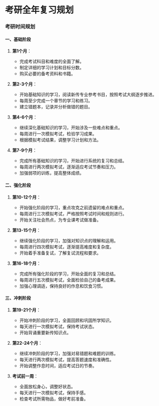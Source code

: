 # 考研全年复习规划

### 考研时间规划

#### 一、基础阶段

1. **第1个月**：
   - 完成考试科目和难度的全面了解。
   - 制定详细的学习计划和目标分数。
   - 购买必要的备考资料和书籍。

2. **第2-3个月**：
   - 开始基础知识的学习，阅读新传专业参考书目，按照考试大纲逐步推进。
   - 每周至少完成一个章节的学习和练习。
   - 建立错题本，记录并分析做错的题目。

3. **第4-6个月**：
   - 继续深化基础知识的学习，开始涉及一些难点和重点。
   - 每周进行一次模拟考试，检验学习成果。
   - 根据模拟考试结果，调整学习计划和方法。

4. **第7-9个月**：
   - 完成所有基础知识的学习，开始进行系统的复习和总结。
   - 每周进行两次模拟考试，逐渐适应考试节奏和压力。
   - 加强弱项的训练，提高整体成绩。

#### 二、强化阶段

1. **第10-12个月**：
   - 开始强化阶段的学习，重点攻克之前遗留的难点和重点。
   - 每周进行三次模拟考试，严格按照考试时间和规则进行。
   - 开始关注社会热点，为专业课考试做准备。

2. **第13-15个月**：
   - 继续强化阶段的学习，加强对知识点的理解和运用。
   - 每周进行四次模拟考试，逐渐提高难度和复杂度。
   - 开始着手准备复试，了解复试流程和要求。

3. **第16-18个月**：
   - 完成所有强化阶段的学习，开始全面的复习和总结。
   - 每周进行五次模拟考试，全面检验自己的备考成果。
   - 加强心理调适，保持良好的作息和饮食习惯。

#### 三、冲刺阶段

1. **第19-21个月**：
   - 开始冲刺阶段的学习，全面回顾和巩固所学知识。
   - 每天进行一次模拟考试，保持考试状态。
   - 开始背诵重要新传知识点。

2. **第22-24个月**：
   - 继续冲刺阶段的学习，加强对易错题和难题的训练。
   - 每天进行两次模拟考试，提高答题速度和准确性。
   - 开始调整作息时间，适应考试日的节奏。

3. **考试前一周**：
   - 全面放松身心，调整好状态。
   - 每天进行一次模拟考试，保持手感。
   - 检查考试所需物品，做好考前准备。
